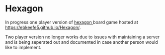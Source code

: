 # Hexagon
In progress one player version of <a href="https://en.wikipedia.org/wiki/Hex_(board_game)"> hexagon </a> board game hosted at
https://ebkeefe5.github.io/Hexagon/. 

Two player version no longer works due to issues with maintaining a server and is being seperated out and documented in case another person would like to implement. 
